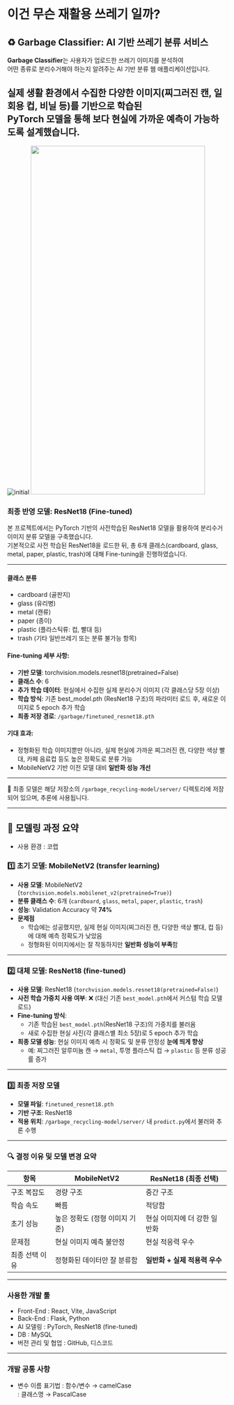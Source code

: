 # 이건 무슨 재활용 쓰레기 일까?
## ♻️ Garbage Classifier: AI 기반 쓰레기 분류 서비스

**Garbage Classifier**는 사용자가 업로드한 쓰레기 이미지를 분석하여  
어떤 종류로 분리수거해야 하는지 알려주는 AI 기반 분류 웹 애플리케이션입니다.

실제 생활 환경에서 수집한 다양한 이미지(찌그러진 캔, 일회용 컵, 비닐 등)를 기반으로 학습된  
PyTorch 모델을 통해 **보다 현실에 가까운 예측**이 가능하도록 설계했습니다.
---
![initial](https://github.com/user-attachments/assets/62407975-ed8c-4a22-b50c-872f8e4311d3)
<img src="https://github.com/user-attachments/assets/62407975-ed8c-4a22-b50c-872f8e4311d3" width ="400" height="800">


### 최종 반영 모델: ResNet18 (Fine-tuned)

본 프로젝트에서는 PyTorch 기반의 사전학습된 ResNet18 모델을 활용하여 분리수거 이미지 분류 모델을 구축했습니다.  
기본적으로 사전 학습된 ResNet18을 로드한 뒤, 총 6개 클래스(cardboard, glass, metal, paper, plastic, trash)에 대해 Fine-tuning을 진행하였습니다.

---
#### 클래스 분류
- cardboard (골판지)
- glass (유리병)
- metal (캔류)
- paper (종이)
- plastic (플라스틱류: 컵, 빨대 등)
- trash (기타 일반쓰레기 또는 분류 불가능 항목)


#### Fine-tuning 세부 사항:
- **기반 모델**: torchvision.models.resnet18(pretrained=False)
- **클래스 수**: 6
- **추가 학습 데이터**: 현실에서 수집한 실제 분리수거 이미지 (각 클래스당 5장 이상)
- **학습 방식**: 기존 best_model.pth (ResNet18 구조)의 파라미터 로드 후, 새로운 이미지로 5 epoch 추가 학습
- **최종 저장 경로**: `/garbage/finetuned_resnet18.pth`

#### 기대 효과:
- 정형화된 학습 이미지뿐만 아니라, 실제 현실에 가까운 찌그러진 캔, 다양한 색상 빨대, 카페 음료컵 등도 높은 정확도로 분류 가능
- MobileNetV2 기반 이전 모델 대비 **일반화 성능 개선**

---

📁 최종 모델은 해당 저장소의 `/garbage_recycling-model/server/` 디렉토리에 저장되어 있으며, 추론에 사용됩니다.

---
## 🧠 모델링 과정 요약
- 사용 환경 : 코랩 

### 1️⃣ 초기 모델: MobileNetV2 (transfer learning)
- **사용 모델**: MobileNetV2 (`torchvision.models.mobilenet_v2(pretrained=True)`)
- **분류 클래스 수**: 6개 (`cardboard`, `glass`, `metal`, `paper`, `plastic`, `trash`)
- **성능**: Validation Accuracy 약 **74%**
- **문제점**
  - 학습에는 성공했지만, 실제 현실 이미지(찌그러진 캔, 다양한 색상 빨대, 컵 등)에 대해 예측 정확도가 낮았음
  - 정형화된 이미지에서는 잘 작동하지만 **일반화 성능이 부족**함

---

### 2️⃣ 대체 모델: ResNet18 (fine-tuned)
- **사용 모델**: ResNet18 (`torchvision.models.resnet18(pretrained=False)`)
- **사전 학습 가중치 사용 여부**: ❌ (대신 기존 `best_model.pth`에서 커스텀 학습 모델 로드)
- **Fine-tuning 방식**:
  - 기존 학습된 `best_model.pth`(ResNet18 구조)의 가중치를 불러옴
  - 새로 수집한 현실 사진(각 클래스별 최소 5장)로 5 epoch 추가 학습
- **최종 모델 성능**: 현실 이미지 예측 시 정확도 및 분류 안정성 **눈에 띄게 향상**
  - 예: 찌그러진 알루미늄 캔 → `metal`, 투명 플라스틱 컵 → `plastic` 등 분류 성공률 증가

---

### 3️⃣ 최종 저장 모델
- **모델 파일**: `finetuned_resnet18.pth`
- **기반 구조**: ResNet18
- **적용 위치**: `/garbage_recycling-model/server/` 내 `predict.py`에서 불러와 추론 수행

---

### 🔍 결정 이유 및 모델 변경 요약

| 항목           | MobileNetV2                      | ResNet18 (최종 선택)           |
|----------------|----------------------------------|-------------------------------|
| 구조 복잡도     | 경량 구조                         | 중간 구조                       |
| 학습 속도       | 빠름                               | 적당함                          |
| 초기 성능       | 높은 정확도 (정형 이미지 기준)         | 현실 이미지에 더 강한 일반화    |
| 문제점         | 현실 이미지 예측 불안정              | 현실 적응력 우수                 |
| 최종 선택 이유  | 정형화된 데이터만 잘 분류함            | **일반화 + 실제 적용력 우수**   |

---
### 사용한 개발 툴
* Front-End : React, Vite, JavaScript
* Back-End : Flask, Python
* AI 모델링 : PyTorch, ResNet18 (fine-tuned) 
* DB : MySQL
* 버전 관리 및 협업 : GitHub, 디스코드
---
### 개발 공통 사항 
* 변수 이름 표기법 : 함수/변수 → camelCase </br>
                   : 클래스명 → PascalCase
